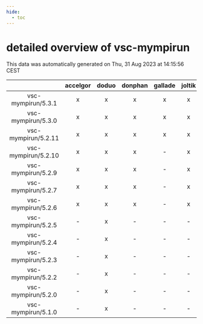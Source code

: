 ```yaml
---
hide:
  - toc
---
```


detailed overview of vsc-mympirun
=================================


This data was automatically generated on Thu, 31 Aug 2023 at 14:15:56 CEST  

| |accelgor|doduo|donphan|gallade|joltik|skitty|swalot|victini|
| :---: | :---: | :---: | :---: | :---: | :---: | :---: | :---: | :---: |
|vsc-mympirun/5.3.1|x|x|x|x|x|x|x|x|
|vsc-mympirun/5.3.0|x|x|x|x|x|x|x|x|
|vsc-mympirun/5.2.11|x|x|x|x|x|x|x|x|
|vsc-mympirun/5.2.10|x|x|x|-|x|x|x|x|
|vsc-mympirun/5.2.9|x|x|x|-|x|x|x|x|
|vsc-mympirun/5.2.7|x|x|x|-|x|x|x|x|
|vsc-mympirun/5.2.6|x|x|x|-|x|x|x|x|
|vsc-mympirun/5.2.5|-|x|-|-|-|-|x|-|
|vsc-mympirun/5.2.4|-|x|-|-|-|-|-|-|
|vsc-mympirun/5.2.3|-|x|-|-|-|-|-|-|
|vsc-mympirun/5.2.2|-|x|-|-|-|-|-|-|
|vsc-mympirun/5.2.0|-|x|-|-|-|-|-|-|
|vsc-mympirun/5.1.0|-|x|-|-|-|-|-|-|

